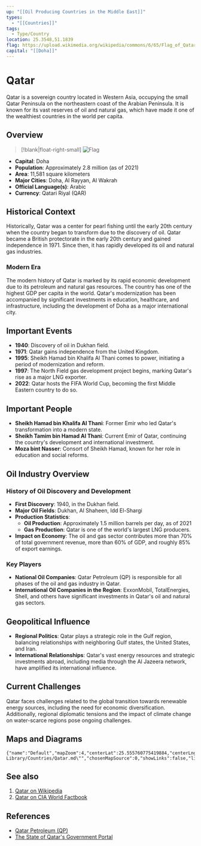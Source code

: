 ```yaml
---
up: "[[Oil Producing Countries in the Middle East]]"
types:
  - "[[Countries]]"
tags:
  - Type/Country
location: 25.3548,51.1839
flag: https://upload.wikimedia.org/wikipedia/commons/6/65/Flag_of_Qatar.svg
capital: "[[Doha]]"
---
```


# Qatar

Qatar is a sovereign country located in Western Asia, occupying the small Qatar Peninsula on the northeastern coast of the Arabian Peninsula. It is known for its vast reserves of oil and natural gas, which have made it one of the wealthiest countries in the world per capita.

## Overview

> [!blank|float-right-small]
> ![Flag](https://upload.wikimedia.org/wikipedia/commons/6/65/Flag_of_Qatar.svg)

- **Capital**: Doha
- **Population**: Approximately 2.8 million (as of 2021)
- **Area**: 11,581 square kilometers
- **Major Cities**: Doha, Al Rayyan, Al Wakrah
- **Official Language(s)**: Arabic
- **Currency**: Qatari Riyal (QAR)


## Historical Context

Historically, Qatar was a center for pearl fishing until the early 20th century when the country began to transform due to the discovery of oil. Qatar became a British protectorate in the early 20th century and gained independence in 1971. Since then, it has rapidly developed its oil and natural gas industries.

### Modern Era

The modern history of Qatar is marked by its rapid economic development due to its petroleum and natural gas resources. The country has one of the highest GDP per capita in the world. Qatar's modernization has been accompanied by significant investments in education, healthcare, and infrastructure, including the development of Doha as a major international city.

## Important Events

- **1940**: Discovery of oil in Dukhan field.
- **1971**: Qatar gains independence from the United Kingdom.
- **1995**: Sheikh Hamad bin Khalifa Al Thani comes to power, initiating a period of modernization and reform.
- **1997**: The North Field gas development project begins, marking Qatar's rise as a major LNG exporter.
- **2022**: Qatar hosts the FIFA World Cup, becoming the first Middle Eastern country to do so.

## Important People

- **Sheikh Hamad bin Khalifa Al Thani**: Former Emir who led Qatar's transformation into a modern state.
- **Sheikh Tamim bin Hamad Al Thani**: Current Emir of Qatar, continuing the country's development and international investment.
- **Moza bint Nasser**: Consort of Sheikh Hamad, known for her role in education and social reforms.

## Oil Industry Overview

### History of Oil Discovery and Development

- **First Discovery**: 1940, in the Dukhan field.
- **Major Oil Fields**: Dukhan, Al Shaheen, Idd El-Shargi
- **Production Statistics**:
  - **Oil Production**: Approximately 1.5 million barrels per day, as of 2021
  - **Gas Production**: Qatar is one of the world's largest LNG producers.
- **Impact on Economy**: The oil and gas sector contributes more than 70% of total government revenue, more than 60% of GDP, and roughly 85% of export earnings.

### Key Players

- **National Oil Companies**: Qatar Petroleum (QP) is responsible for all phases of the oil and gas industry in Qatar.
- **International Oil Companies in the Region**: ExxonMobil, TotalEnergies, Shell, and others have significant investments in Qatar's oil and natural gas sectors.

## Geopolitical Influence

- **Regional Politics**: Qatar plays a strategic role in the Gulf region, balancing relationships with neighboring Gulf states, the United States, and Iran.
- **International Relationships**: Qatar's vast energy resources and strategic investments abroad, including media through the Al Jazeera network, have amplified its international influence.

## Current Challenges

Qatar faces challenges related to the global transition towards renewable energy sources, including the need for economic diversification. Additionally, regional diplomatic tensions and the impact of climate change on water-scarce regions pose ongoing challenges.

## Maps and Diagrams

```mapview
{"name":"Default","mapZoom":4,"centerLat":25.555760775419884,"centerLng":50.08941650390626,"query":"path:\"30 Library/Countries/Qatar.md\"","chosenMapSource":0,"showLinks":false,"linkColor":"red"}
```

## See also

1. [Qatar on Wikipedia](https://en.wikipedia.org/wiki/Qatar)
2. [Qatar on CIA World Factbook](https://www.cia.gov/the-world-factbook/countries/qatar/)

## References

- [Qatar Petroleum (QP)](https://www.qp.com.qa/)
- [The State of Qatar's Government Portal](https://www.gov.qa/wps/portal)